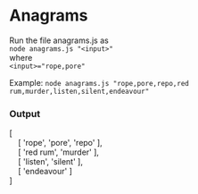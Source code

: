 # Anagrams

Run the file anagrams.js as    
``node anagrams.js "<input>" ``    
where    
``<input>="rope,pore"``  

Example: ``node anagrams.js "rope,pore,repo,red rum,murder,listen,silent,endeavour"``    

### Output   

[    
&nbsp;&nbsp;&nbsp; [ 'rope', 'pore', 'repo' ],    
&nbsp;&nbsp;&nbsp;  [ 'red rum', 'murder' ],    
 &nbsp;&nbsp;&nbsp; [ 'listen', 'silent' ],    
 &nbsp;&nbsp;&nbsp; [ 'endeavour' ]      
]          



